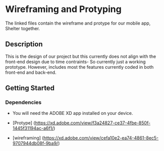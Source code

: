 # Wireframing and Protyping

The linked files contain the wireframe and protype for our mobile app, Shelter together.

## Description

This is the design of our project but this currently does not align with the front-end design due to time contraints- So currently just a working prototype. However, includes most the features currently coded in both front-end and back-end.

## Getting Started

### Dependencies

- You will need the ADOBE XD app installed on your device.

- [Protype] (https://xd.adobe.com/view/f3a24827-ce37-4fbe-850f-1445f31194ac-a6f1/)
- [wireframing] (https://xd.adobe.com/view/cefa10e2-ea74-4861-8ec5-9707944db08f-9ba9/)
